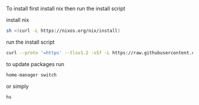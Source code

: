 To install first install nix then run the install script

install nix 
```sh 
sh <(curl -L https://nixos.org/nix/install)
```
run the install script
```sh 
curl --proto '=https' --tlsv1.2 -sSf -L https://raw.githubusercontent.com/NickSpinosa/.dotfiles/nix/bin/install.sh | sh -s
```

to update packages run
```sh 
home-manager switch
```
or simply
```sh 
hs
```

